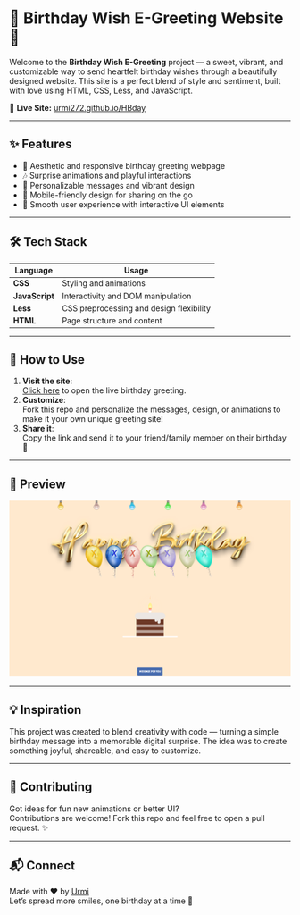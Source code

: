 # 🎉 Birthday Wish E-Greeting Website 🎂

Welcome to the **Birthday Wish E-Greeting** project — a sweet, vibrant, and customizable way to send heartfelt birthday wishes through a beautifully designed website. This site is a perfect blend of style and sentiment, built with love using HTML, CSS, Less, and JavaScript.

🔗 **Live Site:** [urmi272.github.io/HBday](https://urmi272.github.io/HBday)

---

## ✨ Features

- 🎂 Aesthetic and responsive birthday greeting webpage  
- 🎶 Surprise animations and playful interactions  
- 🧁 Personalizable messages and vibrant design  
- 📱 Mobile-friendly design for sharing on the go  
- 🌈 Smooth user experience with interactive UI elements  

---

## 🛠️ Tech Stack

| Language     | Usage            |
|--------------|------------------|
| **CSS**      | Styling and animations |
| **JavaScript** | Interactivity and DOM manipulation |
| **Less**     | CSS preprocessing and design flexibility |
| **HTML**     | Page structure and content |

---

## 🚀 How to Use

1. **Visit the site**:  
   [Click here](https://urmi272.github.io/HBday) to open the live birthday greeting.
2. **Customize**:  
   Fork this repo and personalize the messages, design, or animations to make it your own unique greeting site!
3. **Share it**:  
   Copy the link and send it to your friend/family member on their birthday 🎈

---

## 📸 Preview

![HBday Preview](preview-image.png)  


---

## 💡 Inspiration

This project was created to blend creativity with code — turning a simple birthday message into a memorable digital surprise. The idea was to create something joyful, shareable, and easy to customize.

---

## 🧁 Contributing

Got ideas for fun new animations or better UI?  
Contributions are welcome! Fork this repo and feel free to open a pull request. ✨

---

## 📬 Connect

Made with ❤️ by [Urmi](https://github.com/urmi272)  
Let’s spread more smiles, one birthday at a time 🥳

